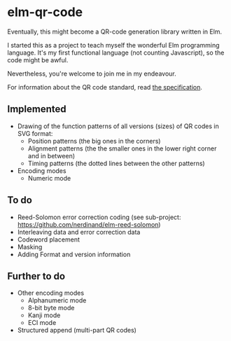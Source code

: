 # elm-qr-code
Eventually, this might become a QR-code generation library written in Elm.

I started this as a project to teach myself the wonderful Elm programming language.
It's my first functional language (not counting Javascript), so the code might be awful.

Nevertheless, you're welcome to join me in my endeavour.

For information about the QR code standard, read [the specification](http://www.swisseduc.ch/informatik/theoretische_informatik/qr_codes/docs/qr_standard.pdf).

## Implemented

* Drawing of the function patterns of all versions (sizes) of QR codes in SVG format:
  * Position patterns (the big ones in the corners)
  * Alignment patterns (the the smaller ones in the lower right corner and in between)
  * Timing patterns (the dotted lines between the other patterns)
* Encoding modes
  * Numeric mode

## To do

* Reed-Solomon error correction coding (see sub-project: https://github.com/nerdinand/elm-reed-solomon)
* Interleaving data and error correction data
* Codeword placement
* Masking
* Adding Format and version information

## Further to do

* Other encoding modes
  * Alphanumeric mode
  * 8-bit byte mode
  * Kanji mode
  * ECI mode
* Structured append (multi-part QR codes)
